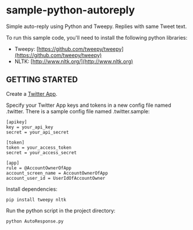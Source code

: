 sample-python-autoreply
===

Simple auto-reply using Python and Tweepy. Replies with same Tweet text.

To run this sample code, you'll need to install the following python libraries:

- Tweepy: [https://github.com/tweepy/tweepy](https://github.com/tweepy/tweepy)
- NLTK: [http://www.nltk.org/](http://www.nltk.org)


GETTING STARTED
---
Create a [Twitter App](https://apps.twitter.com/).

Specify your Twitter App keys and tokens in a new config file named .twitter. There is a sample config file named .twitter.sample:

```
[apikey]
key = your_api_key
secret = your_api_secret

[token]
token = your_access_token
secret = your_access_secret

[app]
rule = @AccountOwnerOfApp
account_screen_name = AccountOwnerOfApp
account_user_id = UserIdOfAccountOwner

```

Install dependencies:

```
pip install tweepy nltk
```

Run the python script in the project directory:

```
python AutoResponse.py
```
